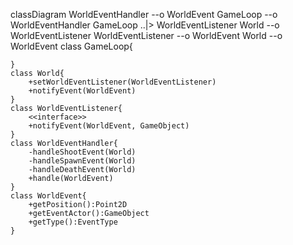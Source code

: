classDiagram
    WorldEventHandler --o WorldEvent
    GameLoop --o WorldEventHandler
    GameLoop ..|> WorldEventListener
    World --o WorldEventListener
    WorldEventListener --o WorldEvent
    World --o WorldEvent
    class GameLoop{
        
    }
    class World{
        +setWorldEventListener(WorldEventListener)
        +notifyEvent(WorldEvent)
    }
    class WorldEventListener{
        <<interface>>
        +notifyEvent(WorldEvent, GameObject)
    }
    class WorldEventHandler{
        -handleShootEvent(World)
        -handleSpawnEvent(World)
        -handleDeathEvent(World)
        +handle(WorldEvent)
    }
    class WorldEvent{
        +getPosition():Point2D
        +getEventActor():GameObject
        +getType():EventType
    }
